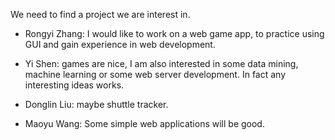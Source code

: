 We need to find a project we are interest in.

- Rongyi Zhang: I would like to work on a web game app, to practice using GUI and gain experience in web development.

- Yi Shen: games are nice, I am also interested in some data mining, machine learning or some web server development. In fact any interesting ideas works. 

- Donglin Liu: maybe shuttle tracker.

- Maoyu Wang: Some simple web applications will be good.
